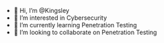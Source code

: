 - 👋 Hi, I’m @Kingsley
- 👀 I’m interested in Cybersecurity
- 🌱 I’m currently learning Penetration Testing
- 💞️ I’m looking to collaborate on Penetration Testing


<!---
Kingxsley/Kingxsley is a ✨ special ✨ repository because its `README.md` (this file) appears on your GitHub profile.
You can click the Preview link to take a look at your changes.
--->
